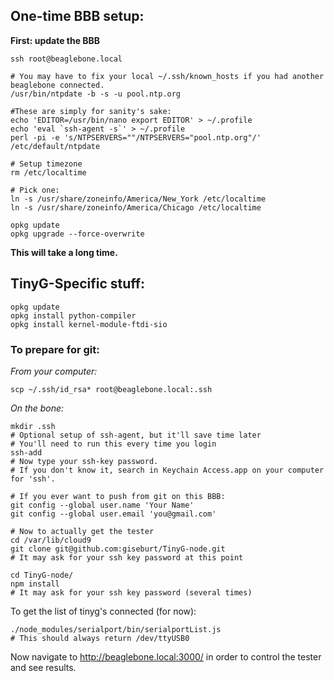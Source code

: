 ## One-time BBB setup:

**First: update the BBB**

    ssh root@beaglebone.local

    # You may have to fix your local ~/.ssh/known_hosts if you had another beaglebone connected.
    /usr/bin/ntpdate -b -s -u pool.ntp.org

    #These are simply for sanity's sake:
    echo 'EDITOR=/usr/bin/nano export EDITOR' > ~/.profile
    echo 'eval `ssh-agent -s`' > ~/.profile
    perl -pi -e 's/NTPSERVERS=""/NTPSERVERS="pool.ntp.org"/' /etc/default/ntpdate

    # Setup timezone
    rm /etc/localtime
 
    # Pick one:
    ln -s /usr/share/zoneinfo/America/New_York /etc/localtime
    ln -s /usr/share/zoneinfo/America/Chicago /etc/localtime  

    opkg update
    opkg upgrade --force-overwrite

**This will take a long time.**

## TinyG-Specific stuff:

    opkg update
    opkg install python-compiler
    opkg install kernel-module-ftdi-sio 

### To prepare for git:

_From your computer:_

    scp ~/.ssh/id_rsa* root@beaglebone.local:.ssh

_On the bone:_

    mkdir .ssh 
    # Optional setup of ssh-agent, but it'll save time later
    # You'll need to run this every time you login
    ssh-add
    # Now type your ssh-key password.
    # If you don't know it, search in Keychain Access.app on your computer for 'ssh'.

    # If you ever want to push from git on this BBB:
    git config --global user.name 'Your Name'
    git config --global user.email 'you@gmail.com'  

    # Now to actually get the tester
    cd /var/lib/cloud9
    git clone git@github.com:giseburt/TinyG-node.git
    # It may ask for your ssh key password at this point
    
    cd TinyG-node/
    npm install
    # It may ask for your ssh key password (several times)

To get the list of tinyg's connected (for now):

    ./node_modules/serialport/bin/serialportList.js
    # This should always return /dev/ttyUSB0
 
Now navigate to http://beaglebone.local:3000/ in order to control the tester and see results.